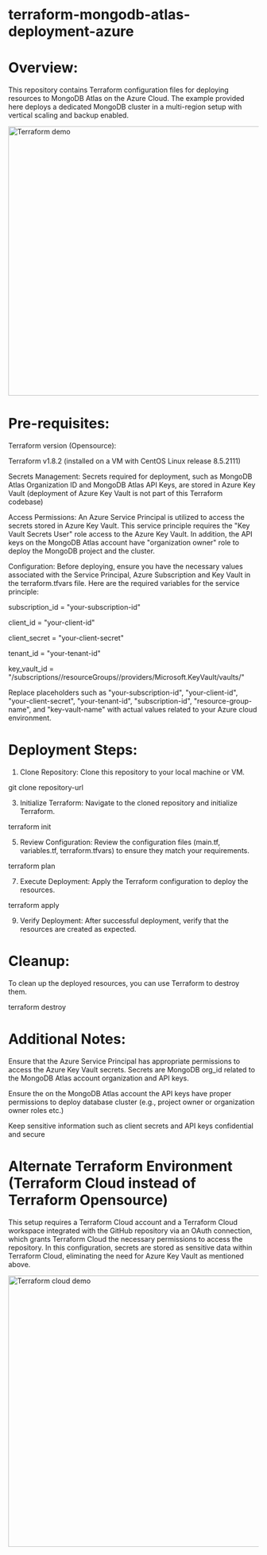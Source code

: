 
# terraform-mongodb-atlas-deployment-azure

# Overview:

This repository contains Terraform configuration files for deploying resources to MongoDB Atlas on the Azure Cloud. The example provided here deploys a dedicated MongoDB cluster in a multi-region setup with vertical scaling and backup enabled.

<img width="542" alt="Terraform demo" src="https://github.com/user-attachments/assets/d9acc13e-ae80-47e9-ad6a-8143e8d6741c">

# Pre-requisites:

Terraform version (Opensource):

Terraform v1.8.2 (installed on a VM with CentOS Linux release 8.5.2111)

Secrets Management: Secrets required for deployment, such as MongoDB Atlas Organization ID and MongoDB Atlas API Keys, are stored in Azure Key Vault (deployment of Azure Key Vault is not part of this Terraform codebase)

Access Permissions: An Azure Service Principal is utilized to access the secrets stored in Azure Key Vault. This service principle requires the "Key Vault Secrets User" role access to the Azure Key Vault. In addition, the API keys on the MongoDB Atlas account have "organization owner" role to deploy the MongoDB project and the cluster.

Configuration: Before deploying, ensure you have the necessary values associated with the Service Principal, Azure Subscription and Key Vault in the terraform.tfvars file. Here are the required variables for the service principle:

subscription_id = "your-subscription-id"

client_id       = "your-client-id" 

client_secret   = "your-client-secret"

tenant_id       = "your-tenant-id"

key_vault_id    = "/subscriptions/<subscription-id>/resourceGroups/<resource-group-name>/providers/Microsoft.KeyVault/vaults/<key-vault-name>"

Replace placeholders such as "your-subscription-id", "your-client-id", "your-client-secret", "your-tenant-id", "subscription-id", "resource-group-name", and "key-vault-name" with actual values related to your Azure cloud environment.

# Deployment Steps:

1. Clone Repository: Clone this repository to your local machine or VM.

git clone repository-url

3. Initialize Terraform: Navigate to the cloned repository and initialize Terraform.

terraform init

5. Review Configuration: Review the configuration files (main.tf, variables.tf, terraform.tfvars) to ensure they match your requirements.

terraform plan

7. Execute Deployment: Apply the Terraform configuration to deploy the resources.

terraform apply

9. Verify Deployment: After successful deployment, verify that the resources are created as expected.

# Cleanup:

To clean up the deployed resources, you can use Terraform to destroy them.

terraform destroy

# Additional Notes:

Ensure that the Azure Service Principal has appropriate permissions to access the Azure Key Vault secrets. Secrets are MongoDB org_id related to the MongoDB Atlas account organization and API keys.

Ensure the on the MongoDB Atlas account the API keys have proper permissions to deploy database cluster (e.g., project owner or organization owner roles etc.)

Keep sensitive information such as client secrets and API keys confidential and secure


# Alternate Terraform Environment (Terraform Cloud instead of Terraform Opensource)

This setup requires a Terraform Cloud account and a Terraform Cloud workspace integrated with the GitHub repository via an OAuth connection, which grants Terraform Cloud the necessary permissions to access the repository. In this configuration, secrets are stored as sensitive data within Terraform Cloud, eliminating the need for Azure Key Vault as mentioned above.


<img width="546" alt="Terraform cloud demo" src="https://github.com/user-attachments/assets/2febab67-3e25-4537-9589-b6b47c75681e">



